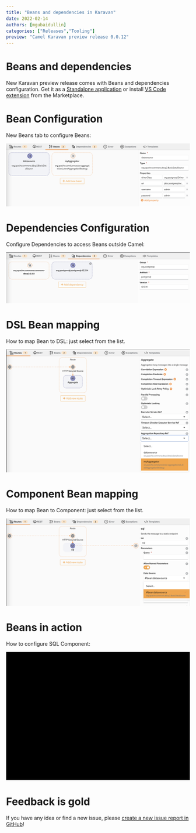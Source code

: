 ```yaml
---
title: "Beans and dependencies in Karavan"
date: 2022-02-14
authors: [mgubaidullin]
categories: ["Releases","Tooling"]
preview: "Camel Karavan preview release 0.0.12"
---
```


# Beans and dependencies

New Karavan preview release comes with Beans and dependencies configuration. Get it as a [Standalone application](https://github.com/apache/camel-karavan/pkgs/container/camel-karavan) or install [VS Code extension](https://marketplace.visualstudio.com/items?itemName=camel-karavan.karavan) from the Marketplace.

# Bean Configuration

New Beans tab to configure Beans:

![screenshot](./karavan-beans.png)

# Dependencies Configuration

Configure Dependencies to access Beans outside Camel:

![screenshot](./karavan-dependencies.png)

# DSL Bean mapping

How to map Bean to DSL: just select from the list.

![screenshot](./karavan-bean-dsl.png)

# Component Bean mapping

How to map Bean to Component: just select from the list.

![screenshot](./karavan-bean-component.png)

# Beans in action

How to configure SQL Component:

![screenshot](./karavan-bean-component.gif)

# Feedback is gold

If you have any idea or find a new issue, please [create a new issue report in GitHub](https://github.com/apache/camel-karavan/issues)!